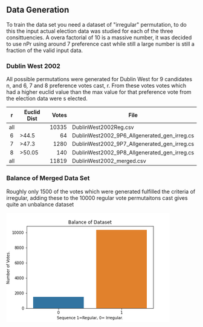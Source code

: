 ## Data Generation
To train the data set you need a dataset of "irregular" permutation, to do this the input actual election data was studied for each of the three consittuencies. A overa factorial of 10 is a massive number, it was decided to use nPr using around 7 preference cast while still a large number is still a fraction of the valid input data.

### Dublin West 2002
All possible permutations were generated for Dublin West for 9 candidates n, and 6, 7 and 8 preference votes cast, r. From
these votes votes which had a higher euclid value than the max value for that preference vote from the election data were s
elected.

r   | Euclid Dist | Votes | File
:--:|-------------|------:| -------------------------------------------
all |             | 10335 | DublinWest2002Reg.csv
 6  | >44.5       | 64    | DublinWest2002_9P6_Allgenerated_gen_irreg.cs
 7  | >47.3       | 1280  | DublinWest2002_9P7_Allgenerated_gen_irreg.cs
 8  | >50.05      | 140   | DublinWest2002_9P8_Allgenerated_gen_irreg.cs
all |             | 11819 | DublinWest2002_merged.csv

### Balance of Merged Data Set
Roughly only 1500 of the votes which were generated fulfilled the criteria of irregular, adding these to the 10000 regular vote permutaitons cast gives quite an unbalance dataset

![Data Set Balance](/images/DublinWest2002_merged_dataset_balance_hist.png)
